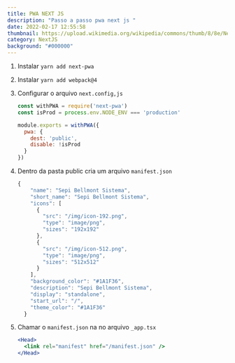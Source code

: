```yaml
---
title: PWA NEXT JS
description: "Passo a passo pwa next js "
date: 2022-02-17 12:55:58
thumbnail: https://upload.wikimedia.org/wikipedia/commons/thumb/8/8e/Nextjs-logo.svg/1200px-Nextjs-logo.svg.png
category: NextJS
background: "#000000"
---
```

1. Instalar `yarn add next-pwa`
2. Instalar `yarn add webpack@4`
3. Configurar o arquivo `next.config,js`

   ```jsx
   const withPWA = require('next-pwa')
   const isProd = process.env.NODE_ENV === 'production'

   module.exports = withPWA({
     pwa: {
       dest: 'public',
       disable: !isProd
     }
   })
   ```
4. Dentro da pasta public cria um arquivo `manifest.json`

   ```jsx
   {
       "name": "Sepi Bellmont Sistema",
       "short_name": "Sepi Bellmont Sistema",
       "icons": [
         {
           "src": "/img/icon-192.png",
           "type": "image/png",
           "sizes": "192x192"
         },
         {
           "src": "/img/icon-512.png",
           "type": "image/png",
           "sizes": "512x512"
         }
       ],
       "background_color": "#1A1F36",
       "description": "Sepi Bellmont Sistema",
       "display": "standalone",
       "start_url": "/",
       "theme_color": "#1A1F36"
     }
   ```
5. Chamar o `manifest.json` na no arquivo `_app.tsx`

   ```jsx
   <Head>
     <link rel="manifest" href="/manifest.json" />
   </Head>
   ```